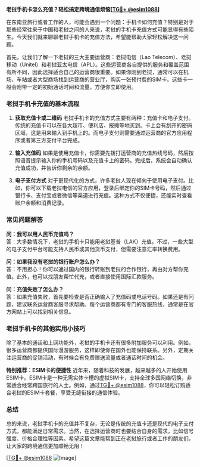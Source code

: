 **老挝手机卡怎么充值？轻松搞定跨境通信烦恼[[TG💪+ @esim1088](https://t.me/s/esim1088)]**

在东南亚旅行或者工作的人，可能会遇到一个问题：手机卡如何充值？特别是对于那些经常往来于中国和老挝之间的人来说，老挝的手机卡充值方式可能显得有些陌生。今天我们就来聊聊老挝手机卡的充值方法，希望能帮助大家轻松解决这一问题。

首先，让我们了解一下老挝的三大主要运营商：老挝电信（Lao Telecom）、老挝移动（Unitel）和老挝亚太电信（APL）。这些运营商各自提供的服务和覆盖范围有所不同，因此选择适合自己的运营商很重要。如果你刚到老挝，通常可以在机场、车站或者大型商场找到运营商的营业厅，购买一张预付费的SIM卡。这些卡一般会附带一定的初始通话时间和流量，方便你立即使用。

### 老挝手机卡充值的基本流程

1. **获取充值卡或二维码**
   老挝手机卡的充值方式主要有两种：充值卡和电子支付。传统的充值卡可以在各大超市、便利店、报摊等地买到。卡上会有刮开的密码区域，这是用来输入到手机上的。而电子支付则需要通过运营商的官方应用程序或者第三方支付平台完成。

2. **输入充值码**
   如果是使用充值卡，你需要先拨打运营商的充值热线号码，然后按照语音提示输入你的手机号码以及充值卡上的密码。完成后，系统会自动确认充值成功，并告诉你剩余的余额。

3. **电子支付方式**
   对于更现代化的方式，许多老挝人现在倾向于使用电子支付。比如，你可以下载老挝电信的官方应用，登录后绑定你的SIM卡号码，然后通过银行卡、支付宝或者微信等渠道进行充值。这种方式不仅便捷，还能实时查看账户余额和消费记录。

### 常见问题解答

**问：我可以用人民币充值吗？**  
答：大多数情况下，老挝的手机卡只能用老挝基普（LAK）充值。不过，一些大型的电子支付平台可能支持人民币或其他货币支付，但需要注意汇率转换费用。

**问：如果我没有老挝的银行账户怎么办？**  
答：不用担心！你可以通过国内的银行转账到老挝的合作银行，再由对方帮你充值。此外，也可以找朋友帮忙代充，或者直接使用国际汇款服务。

**问：充值失败了怎么办？**  
答：如果充值失败，首先要检查是否正确输入了充值码或电话号码。如果还是有问题，建议联系运营商客服寻求帮助。每个运营商都有专门的客服热线，通常是在官方网站上可以找到相关信息。

### 老挝手机卡的其他实用小技巧

除了基本的通话和上网功能外，老挝的手机卡还有很多附加服务可以利用。例如，很多运营商都提供国际漫游服务，这样即使你在国外也能保持联系。另外，定期关注运营商的促销活动，有时候会有免费赠送流量或者通话时间的机会。

**特别推荐：ESIM卡的便捷性**
近年来，随着科技的发展，越来越多的人开始使用ESIM卡。ESIM卡是一种无需实体卡槽的虚拟SIM卡，支持全球多国网络切换，非常适合经常跨国旅行的人士。例如，通过[TG💪+ @esim1088](https://t.me/s/esim1088)，你可以轻松订购适合老挝的ESIM卡套餐，享受无缝衔接的通信体验。

### 总结

总的来说，老挝手机卡的充值并不复杂，无论是传统的充值卡还是现代的电子支付方式，都能满足日常需求。当然，在选择运营商时也要结合自身的需求，比如信号强度、价格合理性等因素。希望这篇文章能帮到正在老挝旅行或者工作的朋友们，让大家的跨境通信更加顺畅无阻！

[[TG💪+ @esim1088](https://t.me/s/esim1088) ![Image](https://i.postimg.cc/4NQfJmqS/Snipaste-2025-05-13-00-14-12.png)]